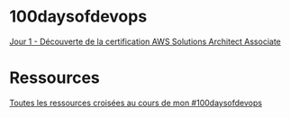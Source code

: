 # 100daysofdevops
[Jour 1 - Découverte de la certification AWS Solutions Architect Associate](Jour%20001%20-%20Se%20fixer%20une%20objectif.md)

# Ressources
[Toutes les ressources croisées au cours de mon #100daysofdevops](ressources.md)
